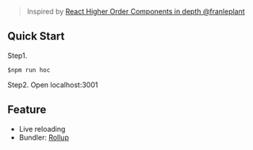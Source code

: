 >Inspired by [React Higher Order Components in depth @franleplant](https://medium.com/@franleplant/react-higher-order-components-in-depth-cf9032ee6c3e#.yay51bmqh)

## Quick Start

Step1.
```
$npm run hoc 
```
Step2.
Open localhost:3001

## Feature
- Live reloading
- Bundler: [Rollup](https://github.com/tingwei628/react-component/blob/master/rollup/rollup.config.js)
